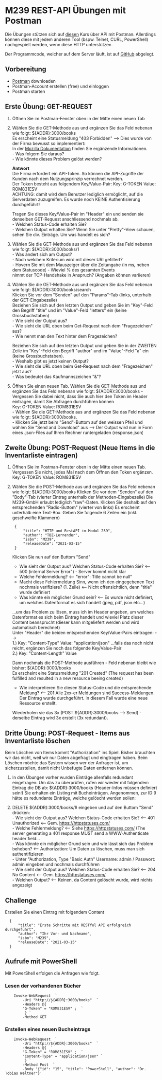 # M239 REST-API Übungen mit Postman

Die Übungen stützen sich auf [diesen](https://github.com/vdespa/introduction-to-postman-course) Kurs über API mit Postman. 
Allerdings können diese mit jedem anderen Tool (bspw. Telnet, CURL, PowerShell) nachgespielt werden, wenn diese HTTP unterstützen.

Der Programmcode, welcher auf dem Server läuft, ist auf [GitHub](https://github.com/taylonr/postman) abgelegt. 


## Vorbereitung
- [Postman](https://www.postman.com/download) downloaden 
- Postman-Account erstellen (free) und einloggen
- Postman starten

## Erste Übung:  GET-REQUEST

1. Öffnen Sie im Postman-Fenster oben in der Mitte einen neuen Tab 
1. Wählen Sie die GET-Methode aus und ergänzen Sie das Feld nebenan wie folgt: ${ADDR}:3000/books  
	Es erscheint eine Statusmeldung "403 Forbidden" --> Dies wurde von der Firma bewusst so implementiert:      
	In der [Mozilla Dokumentation](https://developer.mozilla.org/de/docs/Web/HTTP/Status/403) finden Sie ergänzende Informationen.  
		- Was folgern Sie daraus?  
		- Wie könnte dieses Problem gelöst werden?

	**Antwort**  
	Die Firma erfordert ein API-Token. So können die API-Zugriffe der Kunden nach dem Nutzungsprinzip verrechnet werden.  
	Der Token besteht aus folgendem Key/Value-Pair:  Key: G-TOKEN  Value: ROM831ESV  
	ACHTUNG: damit wird dem Benutzer lediglich ermöglicht, auf die Serverdaten zuzugreifen. Es wurde noch KEINE Authentisierung durchgeführt!

	Tragen Sie dieses Key/Value-Pair im "Header" ein und senden sie denselben GET-Request anschliessend nochmals ab.  
		- Welchen Status-Code erhalten Sie?  
		- Welchen Output erhalten Sie?  Wenn Sie unter "Pretty"-View schauen, sehen Sie div. Einträge. Um was handelt es sich?  


1. Wählen Sie die GET-Methode aus und ergänzen Sie das Feld nebenan wie folgt: ${ADDR}:3000/books/1  
		- Was ändert sich am Output?   
		- Nach welchem Kriterium wird mit dieser URI gefiltert?  
		- Hovern Sie mit dem Mauszeiger über die Zeitangabe (in ms, neben dem Statuscode) - Wieviel % des gesamten Events  
		  nimmt der TCP-Handshake in Anspruch? (Angaben können variieren)  
		
1. Wählen Sie die GET-Methode aus und ergänzen Sie das Feld nebenan wie folgt: ${ADDR}:3000/books/search   
    Klicken Sie vor dem "Senden" auf den "Params"-Tab (links, unterhalb der GET-Eingabezeile)  
    Beziehen Sie sich auf den letzten Output und geben Sie im "Key"-Feld den Begriff "title" und im "Value"-Feld "letters" ein (keine Grossbuchstaben)  
		- Wie sieht der Output aus?   
		- Wie sieht die URL oben beim Get-Request nach dem "Fragezeichen" aus?   
		- Wie nennt man den Text hinter dem Fragezeichen?  

    Beziehen Sie sich auf den letzten Output und geben Sie in der ZWEITEN Zeile im "Key"-Feld den Begriff "author" und im "Value"-Feld "a" ein (keine Grossbuchstaben).  
		- Weshalb gibt es jetzt keinen Output?   
		- Wie sieht die URL oben beim Get-Request nach dem "Fragezeichen" jetzt aus?     
		- Was bedeutet das Kaufmannszeichen "&"?  

1. Öffnen Sie einen neuen Tab. Wählen Sie die GET-Methode aus und ergänzen Sie das Feld nebenan wie folgt: ${ADDR}:3000/books
		- Vergessen Sie dabei nicht, dass Sie auch hier den Token im Header eintragen, damit Sie Abfragen durchführen können      
Key: G-TOKEN  Value: ROM831ESV   
		- Wählen Sie die GET-Methode aus und ergänzen Sie das Feld nebenan wie folgt: ${ADDR}:3000/books.    
		- Klicken Sie jetzt beim "Send"-Buttom auf den weissen Pfeil und wählen Sie "Send and Download" aus   --> Der Output wird nun in Form eines .json-Files auf Ihren Rechner runtergeladen (response.json)  


## Zweite Übung:  POST-Request (Neue Items in die Inventarliste eintragen)

1. Öffnen Sie im Postman-Fenster oben in der Mitte einen neuen Tab. Vergessen Sie nicht, jedes Mal nach dem Öffnen den Token ergänzen.  
   Key: G-TOKEN  Value: ROM831ESV
3. Wählen Sie die POST-Methode aus und ergänzen Sie das Feld nebenan wie folgt: ${ADDR}:3000/books
   Klicken Sie vor dem "Senden" auf den "Body"-Tab (vierter Eintrag unterhalb der Methoden-Eingabezeile)
   Die M239-GmbH erlaubt lediglich "raw"-Daten. Klicken Sie deshalb auf den entsprechenden "Radio-Buttom" (vierter von links)
   Es erscheint unterhalb eine Text-Box. Geben Sie folgende 6 Zeilen ein (inkl. geschweifte Klammern)

        {
            "title": "HTTP und RestAPI im Modul 239",
            "author": "TBZ-Lernender",
            "isbn": "M239",
            "releaseDate": "2021-03-15"
        }

   Klicken Sie nun auf den Buttom "Send"  
	 - Wie sieht der Output aus? Welchen Status-Code erhalten Sie?						<-- 500 (internal Server Error") - Server kommt nicht klar  
	 - Welche Fehlermeldung?											<-- "error": Title cannot be null"  
	 - Macht diese Fehlermeldung Sinn, wenn ich den eingegebenen Text nochmals verifiziere? (1. Zeile)	<-- Nicht offensichtlich, denn "title" wurde definiert  
	 - Was könnte ein möglicher Grund sein? 									<-- Es wurde nicht definiert, um welches Datenformat es sich handelt (jpeg, pdf, json etc...)  
  
   ...um das Problem zu lösen, muss ich im Header angeben, um welches Datenformat es sich beim Eintrag handelt und wieviel Platz dieser Content beansprucht (dieser kann mitgeliefert werden und wird automatisch berechnet)  
   Unter "Header" die beiden entsprechenden Key/Value-Pairs eintragen:  -->  
   1.) Key: "Content-Type" Value: "application/json"  ...falls das noch nicht reicht, ergänzen Sie noch das folgende Key/Value-Pair  
	 2.) Key: "Content-Length" Value <calculated when request is sent>  

   Dann nochmals die POST-Methode ausführen - Feld nebenan bleibt wie bisher: ${ADDR}:3000/books  
	 Es erscheint eine Statusmeldung "201 Created" (The request has been fulfilled and resulted in a new resource beeing created)  
	 - Wie interpretieren Sie diesen Status-Code und die entsprechende Meldung?				<-- 201 Alle 2xx-er Meldungen sind Success-Meldungen. Der Eintrag wurde durchgeführt. In diesem Fall wurde eine neue Ressource erstellt.

    Wiederholen sie das 3x (POST ${ADDR}:3000/books --> Send)  - derselbe Eintrag wird 3x erstellt (3x redundant). 


## Dritte Übung:  POST-Request - Items aus Inventarliste löschen
Beim Löschen von Items kommt "Authorization" ins Spiel. Bisher brauchten wir das nicht, weil wir nur Daten abgefragt und eingtragen haben.
Beim Löschen möchte das System wissen wer der Anfrager ist, um sicherzustellen, damit nicht Unbefugte Daten entfernen können.

1. In den Übungen vorher wurden Einträge allenfalls redundant eingetragen. Um das zu überprüfen, rufen wir wieder mit folgendem Eintrag die DB ab: ${ADDR}:3000/books (Header-Infos müssen definiert sein!)
   Sie erhalten ein Listing mit Bucheinträgen. Angenommen, zur ID 9 hätte es redundante Einträge, welche gelöscht werden sollen:

1. DELETE ${ADDR}:3000/books/9 eingeben und auf den Buttom "Send" drücken:  
		- Wie sieht der Output aus? Welchen Status-Code erhalten Sie?						<-- 401 Unauthorized   <-- Gem. https://httpstatuses.com/  
		- Welche Fehlermeldung?											<-- Siehe https://httpstatuses.com/ (The server generating a 401 response MUST send a WWW-Authenticate header field...  
		- Was könnte ein möglicher Grund sein und wie lässt sich das Problem beheben? 				<-- Authorization: Um Daten zu löschen, muss man sich authentifizieren   
		- Unter "Authorization, Type "Basic Auth" Username: admin / Passwort: admin eingeben und nochmals durchführen  
		- Wie sieht der Output aus? Welchen Status-Code erhalten Sie?						<-- 204 No Content   <-- Gem. https://httpstatuses.com/  
		- Welchen Output?											<-- Keinen, da Content gelöscht wurde, wird nichts angezeigt  



## Challenge

Erstellen Sie einen Eintrag mit folgendem Content

      {
          "title": "Erste Schritte mit RESTful API erfolgreich durchgeführt",
          "author": "Ihr Vor- und Nachname",
          "isbn": "M239",
          "releaseDate": "2021-03-15"
      }

## Aufrufe mit PowerShell
Mit PowerShell erfolgen die Anfragen wie folgt. 
															    
### Lesen der vorhandenen Bücher

		Invoke-WebRequest  `
		    -Uri "http://${ADDR}:3000/books"  `
		    -Headers @{  `
			"G-Token" = "ROM831ESV" ;  `
		     } `
		    -Method GET

### Erstellen eines neuen Bucheintrags

		Invoke-WebRequest  `
		    -Uri "http://${ADDR}:3000/books"  `
		    -Headers @{  `
			"G-Token" = "ROM831ESV" ;  `
			"Content-Type" = "application/json" `
		     } `
		    -Method Post  `
		    -Body '{"id": "15", "title": "PowerShell", "author": "Dr. Tobias Weltner"}' 


															    
															    
